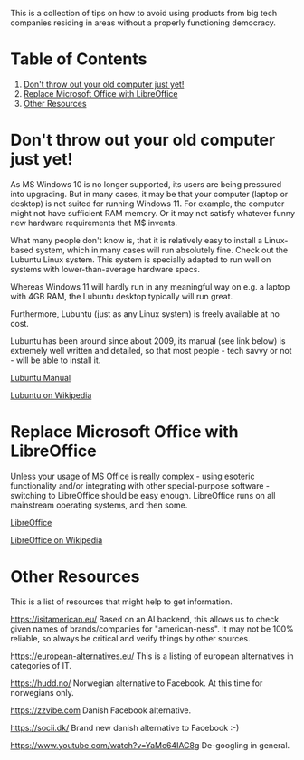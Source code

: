This is a collection of tips on how to avoid using products from big tech companies residing in areas without a properly functioning democracy.
<a id="orgbc9ab20"></a>


# Table of Contents

1.  [Don't throw out your old computer just yet!](#org7f811b7)
2.  [Replace Microsoft Office with LibreOffice](#org86f099b)
3.  [Other Resources](#orgd10114f)


<a id="org7f811b7"></a>

# Don't throw out your old computer just yet!

As MS Windows 10 is no longer supported, its users are being pressured into upgrading.
But in many cases, it may be that your computer (laptop or desktop) is not suited for running Windows 11.
For example, the computer might not have sufficient RAM memory. Or it may not satisfy whatever funny new hardware requirements that
M$ invents.

What many people don't know is, that it is relatively easy to install a Linux-based system, which in many cases will run absolutely fine.
Check out the Lubuntu Linux system. This system is specially adapted to run well on systems with lower-than-average hardware specs.

Whereas Windows 11 will hardly run in any meaningful way on e.g. a laptop with 4GB RAM, the Lubuntu desktop typically will run great.

Furthermore, Lubuntu (just as any Linux system) is freely available at no cost.

Lubuntu has been around since about 2009, its manual (see link below) is extremely well written and detailed, so that most people - tech savvy or not - will be
able to install it.

[Lubuntu Manual](https://manual.lubuntu.me/lts/)

[Lubuntu on Wikipedia](https://en.wikipedia.org/wiki/Lubuntu)


<a id="org86f099b"></a>

# Replace Microsoft Office with LibreOffice

Unless your usage of MS Office is really complex - using esoteric functionality and/or integrating with other special-purpose software -
switching to LibreOffice should be easy enough. LibreOffice runs on all mainstream operating systems, and then some.

[LibreOffice](https://www.libreoffice.org/)

[LibreOffice on Wikipedia](https://en.wikipedia.org/wiki/LibreOffice)


<a id="orgd10114f"></a>

# Other Resources

This is a list of resources that might help to get information.

<https://isitamerican.eu/>
Based on an AI backend, this allows us to check given names of brands/companies for "american-ness".
It may not be 100% reliable, so always be critical and verify things by other sources.

<https://european-alternatives.eu/>
This is a listing of european alternatives in categories of IT.

<https://hudd.no/>
Norwegian alternative to Facebook. At this time for norwegians only.

<https://zzvibe.com>
Danish Facebook alternative.

<https://socii.dk/>
Brand new danish alternative to Facebook :-)

<https://www.youtube.com/watch?v=YaMc64IAC8g>
De-googling in general.

